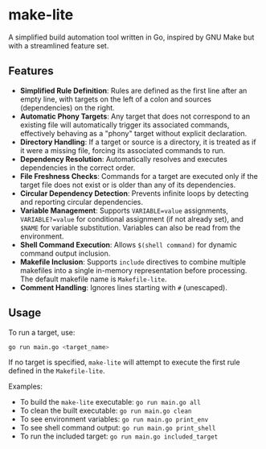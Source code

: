 # make-lite

A simplified build automation tool written in Go, inspired by GNU Make but with a streamlined feature set.

## Features

- **Simplified Rule Definition**: Rules are defined as the first line after an empty line, with targets on the left of a colon and sources (dependencies) on the right.
- **Automatic Phony Targets**: Any target that does not correspond to an existing file will automatically trigger its associated commands, effectively behaving as a "phony" target without explicit declaration.
- **Directory Handling**: If a target or source is a directory, it is treated as if it were a missing file, forcing its associated commands to run.
- **Dependency Resolution**: Automatically resolves and executes dependencies in the correct order.
- **File Freshness Checks**: Commands for a target are executed only if the target file does not exist or is older than any of its dependencies.
- **Circular Dependency Detection**: Prevents infinite loops by detecting and reporting circular dependencies.
- **Variable Management**: Supports `VARIABLE=value` assignments, `VARIABLE?=value` for conditional assignment (if not already set), and `$NAME` for variable substitution. Variables can also be read from the environment.
- **Shell Command Execution**: Allows `$(shell command)` for dynamic command output inclusion.
- **Makefile Inclusion**: Supports `include` directives to combine multiple makefiles into a single in-memory representation before processing. The default makefile name is `Makefile-lite`.
- **Comment Handling**: Ignores lines starting with `#` (unescaped).

## Usage

To run a target, use:

```bash
go run main.go <target_name>
```

If no target is specified, `make-lite` will attempt to execute the first rule defined in the `Makefile-lite`.

Examples:

- To build the `make-lite` executable: `go run main.go all`
- To clean the built executable: `go run main.go clean`
- To see environment variables: `go run main.go print_env`
- To see shell command output: `go run main.go print_shell`
- To run the included target: `go run main.go included_target`

